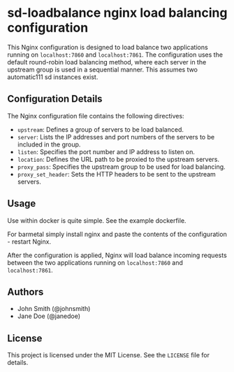 # sd-loadbalance nginx load balancing configuration

This Nginx configuration is designed to load balance two applications running on `localhost:7860` and `localhost:7861`. The configuration uses the default round-robin load balancing method, where each server in the upstream group is used in a sequential manner. This assumes two automatic111 sd instances exist.

## Configuration Details

The Nginx configuration file contains the following directives:

- `upstream`: Defines a group of servers to be load balanced.
- `server`: Lists the IP addresses and port numbers of the servers to be included in the group.
- `listen`: Specifies the port number and IP address to listen on.
- `location`: Defines the URL path to be proxied to the upstream servers.
- `proxy_pass`: Specifies the upstream group to be used for load balancing.
- `proxy_set_header`: Sets the HTTP headers to be sent to the upstream servers.

## Usage

Use within docker is quite simple. See the example dockerfile.

For barmetal simply install nginx and paste the contents of the configuration - restart Nginx.

After the configuration is applied, Nginx will load balance incoming requests between the two applications running on `localhost:7860` and `localhost:7861`.


## Authors

- John Smith (@johnsmith)
- Jane Doe (@janedoe)

## License

This project is licensed under the MIT License. See the `LICENSE` file for details.
